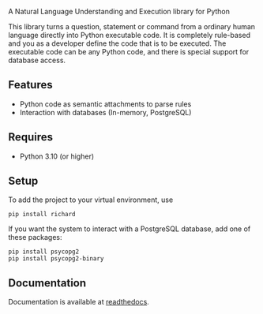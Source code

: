 A Natural Language Understanding and Execution library for Python

This library turns a question, statement or command from a ordinary human language directly into Python executable code. It is completely rule-based and you as a developer define the code that is to be executed. The executable code can be any Python code, and there is special support for database access.

## Features

* Python code as semantic attachments to parse rules
* Interaction with databases (In-memory, PostgreSQL)

## Requires

* Python 3.10 (or higher)

## Setup

To add the project to your virtual environment, use

    pip install richard

If you want the system to interact with a PostgreSQL database, add one of these packages:

    pip install psycopg2
    pip install psycopg2-binary

## Documentation

Documentation is available at [readthedocs](https://richard.readthedocs.io/).

